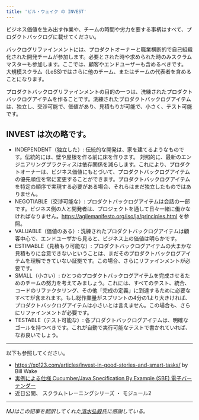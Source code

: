 ```yaml
---
title: 'ビル・ウェイク の INVEST'
---
```

ビジネス価値を生み出す作業や、チームの時間や労力を要する事柄はすべて、プロダクトバックログに載せてください。

バックログリファインメントには、プロダクトオーナーと職業横断的で自己組織化された開発チームが参加します。必要とされた時や求められた時のみスクラムマスターも参加します。ここでは、顧客やエンドユーザーも含めるべきです。
大規模スクラム（LeSS)ではさらに他のチーム、またはチームの代表者を含めることになります。

プロダクトバックログリファインメントの目的の一つは、洗練されたプロダクトバックログアイテムを作ることです。洗練されたプロダクトバックログアイテムは、独立し、交渉可能で、価値があり、見積もりが可能で、小さく、テスト可能です。

## INVEST は次の略です。

* INDEPENDENT（独立した）:
伝統的な開発は、家を建てるようなものです。伝統的には、壁や屋根を作る前に床を作ります。
対照的に、最新のエンジニアリングプラクティスは依存関係を減らします。これにより、プロダクトオーナーは、ビジネス価値にもとづいて、プロダクトバックログアイテムの優先順位を常に変更することができます。プロダクトバックログアイテムを特定の順序で実現する必要がある場合、それらはまだ独立したものではありません。
* NEGOTIABLE（交渉可能な）:
プロダクトバックログアイテムは会話の一部です。ビジネス側の人と開発者は、プロジェクトを通して日々一緒に働かなければなりません。<https://agilemanifesto.org/iso/ja/principles.html> を参照。
* VALUABLE（価値のある）:
洗練されたプロダクトバックログアイテムは顧客中心で、エンドユーザから見ると、ビジネス上の価値は明らかです。
* ESTIMABLE（見積もり可能な）:
プロダクトバックログアイテムの大まかな見積もりに合意できないということは、まだそのプロダクトバックログアイテムを理解できていない証拠です。この場合、さらにリファインメントが必要です。
* SMALL（小さい）:
ひとつのプロダクトバックログアイテムを完成させるためのチームの努力を考えてみましょう。これには、すべてのテスト、統合、コードのリファクタリング、その他「完成の定義」に到達するために必要なすべてが含まれます。もし総作業量がスプリントの4分の1より大きければ、プロダクトバックログアイテムは小さいとは言えません。この場合も、さらにリファインメントが必要です。
* TESTABLE（テスト可能な）:
各プロダクトバックログアイテムは、明確なゴールを持つべきです。これが自動で実行可能なテストで書かれていれば、なお良いでしょう。

----
以下も参照してください。
* <https://xp123.com/articles/invest-in-good-stories-and-smart-tasks/> by Bill Wake
* [実例による仕様 Cucumber/Java Specification By Example (SBE) 電子バーテンダー](/specification-by-example-with-electric-bartender-jp/)
* 近日公開、 スクラムトレーニングシリーズ ・ モジュール2

----
<em>MJはこの記事を翻訳してくれた[清水弘毅](https://www.linkedin.com/in/koki-shimizu-ctc-orscc-acc-5a94a2117/)氏に感謝している。</em>
